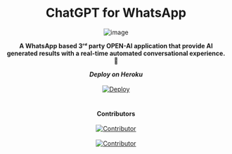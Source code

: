 <div align="center">
<h1><b>ChatGPT for WhatsApp</b></h1>

![image](https://user-images.githubusercontent.com/94374721/224017100-67d77397-c6bf-4d8f-87b4-bddce74d8fac.png)

**A WhatsApp based 3ʳᵈ party OPEN-AI application that provide AI generated results with a real-time automated conversational experience. 👾**

***Deploy on Heroku*** </br></br>
[![Deploy](https://www.herokucdn.com/deploy/button.svg)](https://dashboard.heroku.com/new?button-url=https%3A%2F%2Fgithub.com%2F&template=https%3A%2F%2Fgithub.com%2FDark-joker3%2Fwa-chatGPTbot)
#
**Contributors** <br><br>
<a href="https://github.com/I-am-ALPHA"><img title="Contributor" src="https://img.shields.io/badge/Contributor-A L P H A-blue.svg?color=54aeff&style=for-the-badge&logo=github" /><br><br>
<a href="https://github.com/Dark-joker3"><img title="Contributor" src="https://img.shields.io/badge/Contributor-Dark Joker-blue.svg?color=54aeff&style=for-the-badge&logo=github" />



</div>
